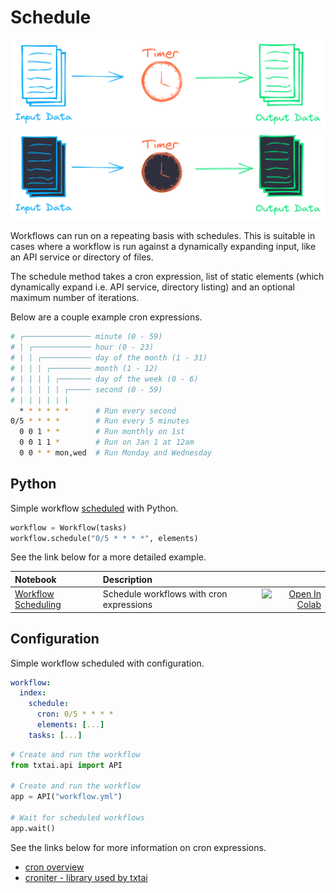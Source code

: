 # Schedule

![schedule](../images/schedule.png#only-light)
![schedule](../images/schedule-dark.png#only-dark)

Workflows can run on a repeating basis with schedules. This is suitable in cases where a workflow is run against a dynamically expanding input, like an API service or directory of files. 

The schedule method takes a cron expression, list of static elements (which dynamically expand i.e. API service, directory listing) and an optional maximum number of iterations.

Below are a couple example cron expressions.

```bash
# ┌─────────────── minute (0 - 59)
# | ┌───────────── hour (0 - 23)
# | | ┌─────────── day of the month (1 - 31)
# | | | ┌───────── month (1 - 12)
# | | | | ┌─────── day of the week (0 - 6)
# | | | | | ┌───── second (0 - 59)
# | | | | | |
  * * * * * *      # Run every second
0/5 * * * *        # Run every 5 minutes
  0 0 1 * *        # Run monthly on 1st
  0 0 1 1 *        # Run on Jan 1 at 12am
  0 0 * * mon,wed  # Run Monday and Wednesday
```

## Python
Simple workflow [scheduled](../#txtai.workflow.base.Workflow.schedule) with Python.

```python
workflow = Workflow(tasks)
workflow.schedule("0/5 * * * *", elements)
```

See the link below for a more detailed example.

| Notebook  | Description  |       |
|:----------|:-------------|------:|
| [Workflow Scheduling](https://github.com/neuml/txtai/blob/master/examples/27_Workflow_scheduling.ipynb) | Schedule workflows with cron expressions | [![Open In Colab](https://colab.research.google.com/assets/colab-badge.svg)](https://colab.research.google.com/github/neuml/txtai/blob/master/examples/27_Workflow_scheduling.ipynb) |

## Configuration 
Simple workflow scheduled with configuration.

```yaml
workflow:
  index:
    schedule:
      cron: 0/5 * * * *
      elements: [...]
    tasks: [...]
```

```python
# Create and run the workflow
from txtai.api import API

# Create and run the workflow
app = API("workflow.yml")

# Wait for scheduled workflows
app.wait()
```

See the links below for more information on cron expressions.

- [cron overview](https://en.wikipedia.org/wiki/Cron)
- [croniter - library used by txtai](https://github.com/kiorky/croniter)
